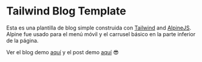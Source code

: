 # Tailwind Blog Template

Esta es una plantilla de blog simple construida con [Tailwind](https://tailwindcss.com/) and [AlpineJS](https://github.com/alpinejs/alpine). Alpine fue usado para el menú móvil y el carrusel básico en la parte inferior de la página.

Ver el blog demo [aquí](https://tailwind-blog-demo.dgrzyb.me) y el post demo [aquí](https://tailwind-blog-demo.dgrzyb.me/post.html) 😎